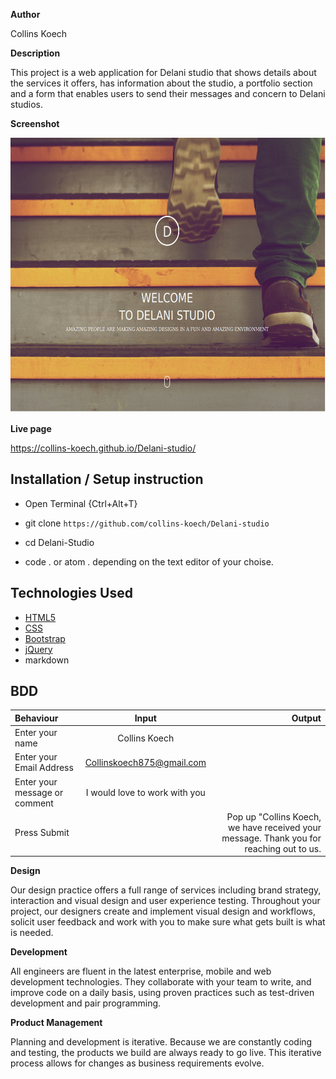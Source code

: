 **Author**

Collins Koech

**Description**


This project is a web application for Delani studio that shows details about the services it offers, has information about the studio, a portfolio section and a form that enables users to send their messages and concern to Delani studios.

**Screenshot**

<img src="./assets/screenshot.jpg" width="900px" height="440px">

**Live page**


https://collins-koech.github.io/Delani-studio/ 

## Installation / Setup instruction
* Open Terminal {Ctrl+Alt+T}

* git clone ```https://github.com/collins-koech/Delani-studio```

* cd Delani-Studio

* code . or atom . depending on the text editor of your choise.

## Technologies Used

* [HTML5](https://github.com/topics/html5)
* [CSS](https://github.com/topics/css3)
* [Bootstrap](https://github.com/topics/bootstrap)
* [jQuery](https://github.com/topics/javascript)
* markdown

## BDD
| Behaviour      | Input        | Output       |
| :------------- | :----------: | -----------: |
|  Enter your name  |   Collins Koech  |     |
| Enter your Email Address  | Collinskoech875@gmail.com |   |
| Enter your message or comment   |  I would love to work with you     |     |
| Press Submit|     |Pop up "Collins Koech, we have received your message. Thank you for reaching out to us.|



**Design**


Our design practice offers a full range of services including brand strategy, interaction and visual design and user experience testing.
Throughout your project, our designers create and implement visual design and workflows, solicit user feedback and work with you to make sure what gets built is what is needed.

**Development**

All engineers are fluent in the latest enterprise, mobile and web development technologies.
They collaborate with your team to write, and improve code on a daily basis, using proven practices such as test-driven development and pair programming.

**Product Management**

Planning and development is iterative. Because we are constantly coding and testing, the products we build are always ready to go live. 
This iterative process allows for changes as business requirements evolve.
